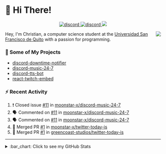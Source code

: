 # :wave: Hi There!

<p align="center">
  <a href="https://discord.gg/mhj3Zsv">
    <img alt="discord" src="https://img.shields.io/discord/730998659008823296.svg?label=&logo=discord&logoColor=ffffff&color=7389D8&labelColor=6A7EC2"/>
  </a>
  <a href="https://twitter.com/moonstar_x99">
    <img alt="discord" src="https://img.shields.io/twitter/follow/moonstar_x99?label=Follow%20Me%21&style=social"/>
  </a>
  <a href="https://badges.pufler.dev">
    <img src="https://badges.pufler.dev/visits/moonstar-x/moonstar-x?style=flat&logo=github">
  </a>
</p>

<img align="right" src="https://media.tenor.com/images/cb8fb20986aac7eef75c8ce6bc3997c0/tenor.gif" />

Hey, I'm Christian, a computer science student at the [Universidad San Francisco de Quito](http://www.usfq.edu.ec/Paginas/Inicio.aspx) with a passion for programming.

### :rocket: Some of My Projects

* [discord-downtime-notifier](https://github.com/moonstar-x/discord-downtime-notifier)
* [discord-music-24-7](https://github.com/moonstar-x/discord-music-24-7)
* [discord-tts-bot](https://github.com/moonstar-x/discord-tts-bot)
* [react-twitch-embed](https://github.com/moonstar-x/react-twitch-embed)

### :zap: Recent Activity

<!--START_SECTION:activity-->
1. ❗️ Closed issue [#11](https://github.com//moonstar-x/discord-music-24-7/issues/11) in [moonstar-x/discord-music-24-7](https://github.com//moonstar-x/discord-music-24-7)
2. 🗣 Commented on [#11](https://github.com//moonstar-x/discord-music-24-7/issues/11) in [moonstar-x/discord-music-24-7](https://github.com//moonstar-x/discord-music-24-7)
3. 🗣 Commented on [#11](https://github.com//moonstar-x/discord-music-24-7/issues/11) in [moonstar-x/discord-music-24-7](https://github.com//moonstar-x/discord-music-24-7)
4. 🎉 Merged PR [#1](https://github.com//moonstar-x/twitter-today-is/pull/1) in [moonstar-x/twitter-today-is](https://github.com//moonstar-x/twitter-today-is)
5. 🎉 Merged PR [#1](https://github.com//greencoast-studios/twitter-today-is/pull/1) in [greencoast-studios/twitter-today-is](https://github.com//greencoast-studios/twitter-today-is)
<!--END_SECTION:activity-->

---

<details>
  <summary>
    :bar_chart: Click to see my GitHub Stats
  </summary>
  <p align="center">
    <br>
    <img alt="GitHub Stats" src="https://github-readme-stats.vercel.app/api?username=moonstar-x&count_private=true&show_icons=true&theme=dracula" />
    <br>
    <img alt="GitHub Top Languages" src="https://github-readme-stats.vercel.app/api/top-langs/?username=moonstar-x&layout=compact&theme=dracula" />
  </p>
</details>
